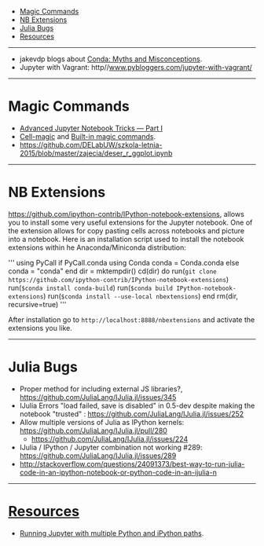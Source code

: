 + [Magic Commands](#magic-commands)
+ [NB Extensions](#nb-extensions)
+ [Julia Bugs](#julia-bugs)
+ [Resources](#resources)

----

+ jakevdp blogs about [Conda: Myths and Misconceptions](https://jakevdp.github.io/blog/2016/08/25/conda-myths-and-misconceptions/).
+ Jupyter with Vagrant: http//www.pybloggers.com/jupyter-with-vagrant/

----

# Magic Commands
+ [Advanced Jupyter Notebook Tricks — Part I](http://blog.dominodatalab.com/lesser-known-ways-of-using-notebooks/)
+ [Cell-magic](https://ipython.readthedocs.org/en/stable/interactive/magics.html#cell-magics) and [Built-in magic commands](https://ipython.readthedocs.org/en/stable/interactive/magics.html).
+ https://github.com/DELabUW/szkola-letnia-2015/blob/master/zajecia/deser_r_ggplot.ipynb

----

# NB Extensions
https://github.com/ipython-contrib/IPython-notebook-extensions, allows you to install some very useful extensions for the Jupyter notebook. One of the extension allows for copy pasting cells across notebooks and picture into a notebook. Here is an installation script used to install the notebook extensions within he Anaconda/Miniconda distribution:

'''
using PyCall
if PyCall.conda
	using Conda
	conda = Conda.conda
else
	conda = "conda"
end
dir = mktempdir()
cd(dir) do
	run(`git clone https://github.com/ipython-contrib/IPython-notebook-extensions`)
	run(`$conda install conda-build`)
	run(`$conda build IPython-notebook-extensions`)
	run(`$conda install --use-local nbextensions`)
end
rm(dir, recursive=true)
'''

After installation go to `http://localhost:8888/nbextensions` and activate the extensions you like.

----

# Julia Bugs
+ Proper method for including external JS libraries?, https://github.com/JuliaLang/IJulia.jl/issues/345
+ IJulia Errors "load failed, save is disabled" in 0.5-dev despite making the notebook "trusted" : https://github.com/JuliaLang/IJulia.jl/issues/252
+ Allow multiple versions of Julia as IPython kernels: https://github.com/JuliaLang/IJulia.jl/pull/280
    + https://github.com/JuliaLang/IJulia.jl/issues/224
+ IJulia / IPython / Jupyter combination not working #289: https://github.com/JuliaLang/IJulia.jl/issues/289
+ http://stackoverflow.com/questions/24091373/best-way-to-run-julia-code-in-an-ipython-notebook-or-python-code-in-an-ijulia-n

----

# [Resources](https://github.com/svaksha/pythonidae/blob/master/Utilities.md#jupyter)
+ [Running Jupyter with multiple Python and iPython paths](http://stackoverflow.com/questions/39007571/running-jupyter-with-multiple-python-and-ipython-paths/).
